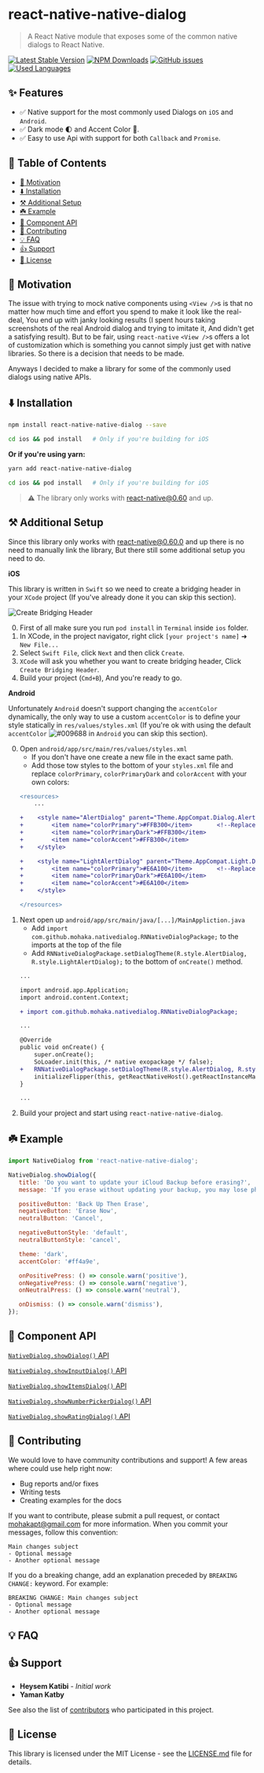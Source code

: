 # react-native-native-dialog
> A React Native module that exposes some of the common native dialogs to React Native.

[![Latest Stable Version](https://img.shields.io/npm/v/react-native-native-dialog.svg)](https://www.npmjs.com/package/react-native-native-dialog)
[![NPM Downloads](https://img.shields.io/npm/dm/react-native-native-dialog.svg)](https://www.npmjs.com/package/react-native-native-dialog)
[![GitHub issues](https://img.shields.io/github/issues-raw/mohakapt/react-native-native-dialog.svg)](https://github.com/mohakapt/react-native-native-dialog/issues)
[![Used Languages](https://img.shields.io/github/languages/top/mohakapt/react-native-native-dialog.svg)](https://github.com/mohakapt/react-native-native-dialog/issues)

<h2 id='section_features'>
✨ Features
</h2>

* ✅ Native support for the most commonly used Dialogs on `iOS`  and `Android`.
* ✅ Dark mode 🌓 and Accent Color 🌈.
* ✅ Easy to use Api with support for both `Callback` and `Promise`.


<h2 id='section_table_of_contents'>
🚧 Table of Contents
</h2>

- [🚀 Motivation](#section_motivation)
- [⬇️ Installation](#section_installation)
- [⚒️ Additional Setup](#section_additional_setup)
- [☘️ Example](#section_example)
- [🔌 Component API](#section_component_api)
- [🤝 Contributing](#section_contributing)
- [💡 FAQ](#section_faq)
- [👍 Support](#section_support)
- [📝 License](#section_license)


<h2 id='section_motivation'>
🚀 Motivation
</h2>

The issue with trying to mock native components using `<View />`s is that no matter how much time and effort you spend to make it look like the real-deal, You end up with janky looking results (I spent hours taking screenshots of the real Android dialog and trying to imitate it, And didn't get a satisfying result). But to be fair, using `react-native` `<View />`s offers a lot of customization which is something you cannot simply just get with native libraries. So there is a decision that needs to be made.

Anyways I decided to make a library for some of the commonly used dialogs using native APIs.


<h2 id='section_installation'>
⬇️ Installation
</h2>

```bash
npm install react-native-native-dialog --save

cd ios && pod install   # Only if you're building for iOS
```
**Or if you're using yarn:**

```bash
yarn add react-native-native-dialog

cd ios && pod install   # Only if you're building for iOS
```

> ⚠️ The library only works with react-native@0.60 and up.


<h2 id='section_additional_setup'>
⚒️ Additional Setup
</h2>

Since this library only works with react-native@0.60.0 and up there is no need to manually link the library, But there still some additional setup you need to do.

**iOS**

This library is written in `Swift` so we need to create a bridging header in your `XCode` project (If you've already done it you can skip this section).

![Create Bridging Header](https://raw.githubusercontent.com/mohakapt/react-native-native-dialog/master/images/create-bridging-header.gif)

0. First of all make sure you run ```pod install``` in `Terminal` inside `ios` folder.
0. In XCode, in the project navigator, right click `[your project's name]` ➜ `New File...`
0. Select `Swift File`, click `Next` and then click `Create`.
0. `XCode` will ask you whether you want to create bridging header, Click `Create Bridging Header`.
0. Build your project (`Cmd+B`), And you're ready to go.

**Android**

Unfortunately `Android` doesn't support changing the `accentColor` dynamically, the only way to use a custom `accentColor` is to define your style statically in `res/values/styles.xml` (If you're ok with using the default `accentColor` ![#009688](https://placehold.it/15/009688/000000?text=+) in `Android` you can skip this section).

0. Open `android/app/src/main/res/values/styles.xml`
   - If you don't have one create a new file in the exact same path.
   - Add those tow styles to the bottom of your `styles.xml` file and replace `colorPrimary`, `colorPrimaryDark` and `colorAccent` with your own colors: 
   ```diff
   <resources>
       ...
   
   +    <style name="AlertDialog" parent="Theme.AppCompat.Dialog.Alert">   <!--This theme is used for dark dialog-->
   +        <item name="colorPrimary">#FFB300</item>       <!--Replace the these colors with your own colors-->
   +        <item name="colorPrimaryDark">#FFB300</item>
   +        <item name="colorAccent">#FFB300</item>
   +    </style>
   
   +    <style name="LightAlertDialog" parent="Theme.AppCompat.Light.Dialog.Alert">   <!--This theme is used for light dialog-->
   +        <item name="colorPrimary">#E6A100</item>       <!--Replace the these colors with your own colors-->
   +        <item name="colorPrimaryDark">#E6A100</item>
   +        <item name="colorAccent">#E6A100</item>
   +    </style>
   
   </resources>
   ```
0. Next open up `android/app/src/main/java/[...]/MainAppliction.java`
   - Add `import com.github.mohaka.nativedialog.RNNativeDialogPackage;` to the imports at the top of the file
   - Add `RNNativeDialogPackage.setDialogTheme(R.style.AlertDialog, R.style.LightAlertDialog);` to the bottom of `onCreate()` method.
   ```diff
   ... 
   
   import android.app.Application;
   import android.content.Context;
   
   + import com.github.mohaka.nativedialog.RNNativeDialogPackage;
   
   ...
   
   @Override
   public void onCreate() {
       super.onCreate();
       SoLoader.init(this, /* native exopackage */ false);
   +   RNNativeDialogPackage.setDialogTheme(R.style.AlertDialog, R.style.LightAlertDialog);
       initializeFlipper(this, getReactNativeHost().getReactInstanceManager());
   }
   
   ...
   ```
0. Build your project and start using `react-native-native-dialog`.


<h2 id='section_example'>
☘️ Example
</h2>

```javascript
import NativeDialog from 'react-native-native-dialog';

NativeDialog.showDialog({
   title: 'Do you want to update your iCloud Backup before erasing?',
   message: 'If you erase without updating your backup, you may lose photos and other data that are not yet uploaded to iCloud.',

   positiveButton: 'Back Up Then Erase',
   negativeButton: 'Erase Now',
   neutralButton: 'Cancel',

   negativeButtonStyle: 'default',
   neutralButtonStyle: 'cancel',

   theme: 'dark',
   accentColor: '#ff4a9e',

   onPositivePress: () => console.warn('positive'),
   onNegativePress: () => console.warn('negative'),
   onNeutralPress: () => console.warn('neutral'),

   onDismiss: () => console.warn('dismiss'),
});
```


<h2 id='section_component_api'>
🔌 Component API
</h2>

[`NativeDialog.showDialog()` API](docs/dialog.md)

[`NativeDialog.showInputDialog()` API](docs/inputdialog.md)

[`NativeDialog.showItemsDialog()` API](docs/itemsdialog.md)

[`NativeDialog.showNumberPickerDialog()` API](docs/numberpickerdialog.md)

[`NativeDialog.showRatingDialog()` API](docs/ratingdialog.md)


<h2 id='section_contributing'>
🤝 Contributing
</h2>

We would love to have community contributions and support! A few areas where could use help right now:
* Bug reports and/or fixes
* Writing tests
* Creating examples for the docs

If you want to contribute, please submit a pull request, or contact mohakapt@gmail.com for more information.
When you commit your messages, follow this convention:
```
Main changes subject
- Optional message
- Another optional message
```

If you do a breaking change, add an explanation preceded by `BREAKING CHANGE:` keyword. For example:
```
BREAKING CHANGE: Main changes subject
- Optional message
- Another optional message
```


<h2 id='section_faq'>
💡 FAQ
</h2>

<h2 id='section_support'>
👍 Support
</h2>

* **Heysem Katibi** - *Initial work*
* **Yaman Katby**

See also the list of [contributors](https://github.com/mohakapt/react-native-native-dialog/contributors) who participated in this project.

<h2 id='section_license'>
📝 License
</h2>

This library is licensed under the MIT License - see the [LICENSE.md](LICENSE) file for details.

